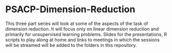 # PSACP-Dimension-Reduction

This three part series will look at some of the aspects of the task of dimension reduction. It will focus only on linear dimension reduction and primarily for unsupervised learning problems. Slides for the presentations, R scripts to play along at home and links to meetings in which the sessions will be streamed will be added to the folders in this repository. 
